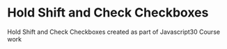 # Hold Shift and Check Checkboxes
 Hold Shift and Check Checkboxes created as part of Javascript30 Course work

